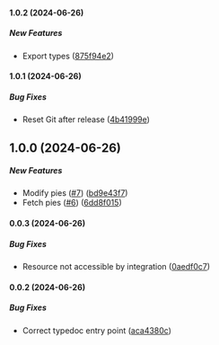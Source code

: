 #### 1.0.2 (2024-06-26)

##### New Features

- Export types ([875f94e2](https://github.com/bennycode/trading212-api/commit/875f94e2373dfaf87eb27647bc0d53de906d0b0f))

#### 1.0.1 (2024-06-26)

##### Bug Fixes

- Reset Git after release ([4b41999e](https://github.com/bennycode/trading212-api/commit/4b41999e4c6df8de03d06b1a68cbb07cd2d3f757))

## 1.0.0 (2024-06-26)

##### New Features

- Modify pies ([#7](https://github.com/bennycode/trading212-api/pull/7)) ([bd9e43f7](https://github.com/bennycode/trading212-api/commit/bd9e43f7da8861cef1f65fd5cdfd83a674b223da))
- Fetch pies ([#6](https://github.com/bennycode/trading212-api/pull/6)) ([6dd8f015](https://github.com/bennycode/trading212-api/commit/6dd8f0153f356f22940ce5d64bd4639f57409e9f))

#### 0.0.3 (2024-06-26)

##### Bug Fixes

- Resource not accessible by integration ([0aedf0c7](https://github.com/bennycode/trading212-api/commit/0aedf0c71f245374fb36ecf22d6b0d57d6e7f9bc))

#### 0.0.2 (2024-06-26)

##### Bug Fixes

- Correct typedoc entry point ([aca4380c](https://github.com/bennycode/trading212-api/commit/aca4380c2a105e1aa9b8bcef4e44eb4959929d03))

